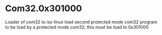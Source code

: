 # Com32.0x301000
Loader of com32 to iso linux load second protected mode com32
program to be load by a protected mode com32; this must be load to 0x301000


